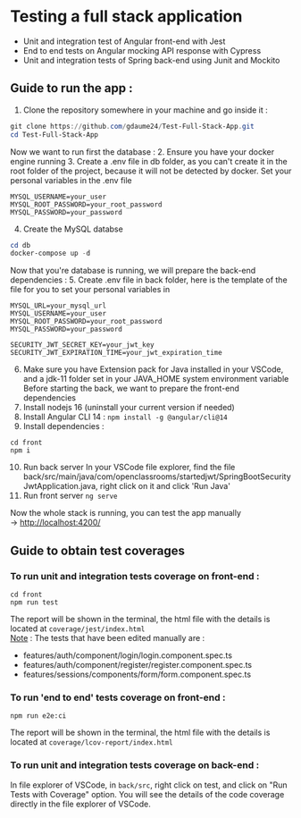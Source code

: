 # Testing a full stack application
* Unit and integration test of Angular front-end with Jest
* End to end tests on Angular mocking API response with Cypress
* Unit and integration tests of Spring back-end using Junit and Mockito

## Guide to run the app :

1. Clone the repository somewhere in your machine and go inside it :  
```powershell
git clone https://github.com/gdaume24/Test-Full-Stack-App.git
cd Test-Full-Stack-App
```
Now we want to run first the database :
2. Ensure you have your docker engine running
3. Create a .env file in db folder, as you can't create it in the root folder of the project, because it will not be detected by docker.
Set your personal variables in the .env file
```
MYSQL_USERNAME=your_user
MYSQL_ROOT_PASSWORD=your_root_password
MYSQL_PASSWORD=your_password
```
4. Create the MySQL databse
```powershell
cd db
docker-compose up -d
```
Now that you're database is running, we will prepare the back-end dependencies :
5. Create .env file in back folder, here is the template of the file for you to set your personal variables in
```
MYSQL_URL=your_mysql_url
MYSQL_USERNAME=your_user
MYSQL_ROOT_PASSWORD=your_root_password
MYSQL_PASSWORD=your_password

SECURITY_JWT_SECRET_KEY=your_jwt_key
SECURITY_JWT_EXPIRATION_TIME=your_jwt_expiration_time
```
6. Make sure you have Extension pack for Java installed in your VSCode, and a jdk-11 folder set in your JAVA_HOME system environment variable
Before starting the back, we want to prepare the front-end dependencies
7. Install nodejs 16 (uninstall your current version if needed)
8. Install Angular CLI 14 :
  ```npm install -g @angular/cli@14```
9. Install dependencies :
```
cd front
npm i
```
10. Run back server
In your VSCode file explorer, find the file back/src/main/java/com/openclassrooms/startedjwt/SpringBootSecurityJwtApplication.java, right click on it and click 'Run Java'
12. Run front server
```ng serve```

Now the whole stack is running, you can test the app manually  
-> <http://localhost:4200/>

## Guide to obtain test coverages

### To run unit and integration tests coverage on front-end :
```
cd front
npm run test
```
The report will be shown in the terminal, the html file with the details is located at `coverage/jest/index.html`  
<ins>Note</ins> : The tests that have been edited manually are :
- features/auth/component/login/login.component.spec.ts
- features/auth/component/register/register.component.spec.ts
- features/sessions/components/form/form.component.spec.ts 
  
### To run 'end to end' tests coverage on front-end :  
```
npm run e2e:ci
```  
The report will be shown in the terminal, the html file with the details is located at `coverage/lcov-report/index.html`

### To run unit and integration tests coverage on back-end : 
In file explorer of VSCode, in `back/src`, right click on test, and click on "Run Tests with Coverage" option.
You will see the details of the code coverage directly in the file explorer of VSCode.



